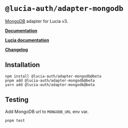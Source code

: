 # `@lucia-auth/adapter-mongodb`

[MongoDB](https://mongodb.com) adapter for Lucia v3.

**[Documentation](https://lucia-auth.com/reference#lucia-authadapter-mongodb)**

**[Lucia documentation](https://v3.lucia-auth.com)**

**[Changelog](https://github.com/pilcrowOnPaper/lucia/blob/main/packages/adapter-mongodb/CHANGELOG.md)**

## Installation

```
npm install @lucia-auth/adapter-mongodb@beta
pnpm add @lucia-auth/adapter-mongodb@beta
yarn add @lucia-auth/adapter-mongodb@beta
```

## Testing

Add MongoDB url to `MONGODB_URL` env var.

```
pnpm test
```
